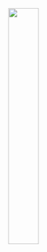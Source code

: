 <div align="center">
    <img src="https://cdn.jsdelivr.net/gh/devicons/devicon@latest/icons/apachekafka/apachekafka-original-wordmark.svg" width="35%"/>          
</div>
